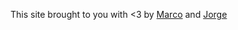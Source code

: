 This site brought to you with <3 by [Marco](http://marcoceppi.org) and [Jorge](http://www.jorgecastro.org)

